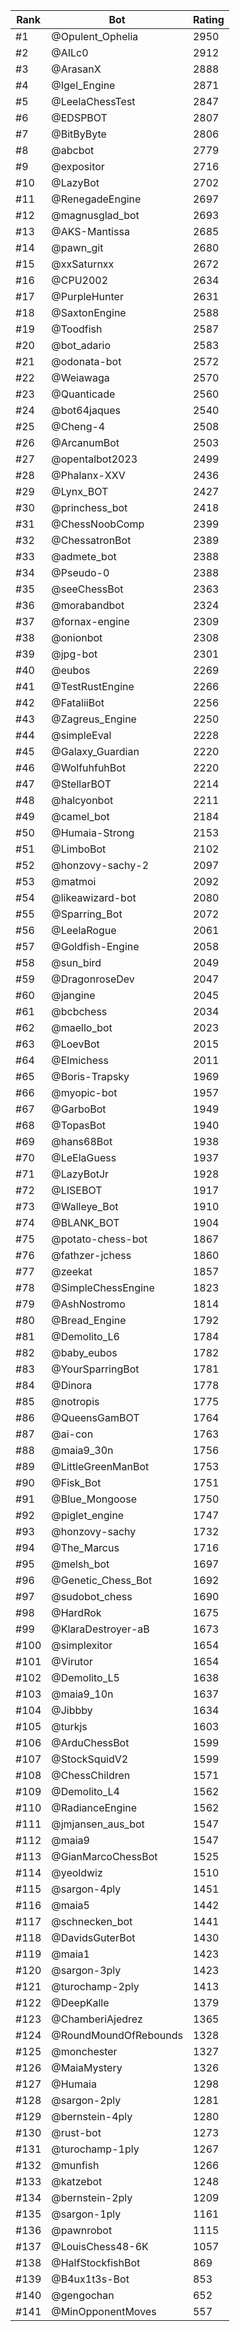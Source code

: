 Rank|Bot|Rating
---|---|---
#1|@Opulent_Ophelia|2950
#2|@AILc0|2912
#3|@ArasanX|2888
#4|@Igel_Engine|2871
#5|@LeelaChessTest|2847
#6|@EDSPBOT|2807
#7|@BitByByte|2806
#8|@abcbot|2779
#9|@expositor|2716
#10|@LazyBot|2702
#11|@RenegadeEngine|2697
#12|@magnusglad_bot|2693
#13|@AKS-Mantissa|2685
#14|@pawn_git|2680
#15|@xxSaturnxx|2672
#16|@CPU2002|2634
#17|@PurpleHunter|2631
#18|@SaxtonEngine|2588
#19|@Toodfish|2587
#20|@bot_adario|2583
#21|@odonata-bot|2572
#22|@Weiawaga|2570
#23|@Quanticade|2560
#24|@bot64jaques|2540
#25|@Cheng-4|2508
#26|@ArcanumBot|2503
#27|@opentalbot2023|2499
#28|@Phalanx-XXV|2436
#29|@Lynx_BOT|2427
#30|@princhess_bot|2418
#31|@ChessNoobComp|2399
#32|@ChessatronBot|2389
#33|@admete_bot|2388
#34|@Pseudo-0|2388
#35|@seeChessBot|2363
#36|@morabandbot|2324
#37|@fornax-engine|2309
#38|@onionbot|2308
#39|@jpg-bot|2301
#40|@eubos|2269
#41|@TestRustEngine|2266
#42|@FataliiBot|2256
#43|@Zagreus_Engine|2250
#44|@simpleEval|2228
#45|@Galaxy_Guardian|2220
#46|@WolfuhfuhBot|2220
#47|@StellarBOT|2214
#48|@halcyonbot|2211
#49|@camel_bot|2184
#50|@Humaia-Strong|2153
#51|@LimboBot|2102
#52|@honzovy-sachy-2|2097
#53|@matmoi|2092
#54|@likeawizard-bot|2080
#55|@Sparring_Bot|2072
#56|@LeelaRogue|2061
#57|@Goldfish-Engine|2058
#58|@sun_bird|2049
#59|@DragonroseDev|2047
#60|@jangine|2045
#61|@bcbchess|2034
#62|@maello_bot|2023
#63|@LoevBot|2015
#64|@Elmichess|2011
#65|@Boris-Trapsky|1969
#66|@myopic-bot|1957
#67|@GarboBot|1949
#68|@TopasBot|1940
#69|@hans68Bot|1938
#70|@LeElaGuess|1937
#71|@LazyBotJr|1928
#72|@LISEBOT|1917
#73|@Walleye_Bot|1910
#74|@BLANK_BOT|1904
#75|@potato-chess-bot|1867
#76|@fathzer-jchess|1860
#77|@zeekat|1857
#78|@SimpleChessEngine|1823
#79|@AshNostromo|1814
#80|@Bread_Engine|1792
#81|@Demolito_L6|1784
#82|@baby_eubos|1782
#83|@YourSparringBot|1781
#84|@Dinora|1778
#85|@notropis|1775
#86|@QueensGamBOT|1764
#87|@ai-con|1763
#88|@maia9_30n|1756
#89|@LittleGreenManBot|1753
#90|@Fisk_Bot|1751
#91|@Blue_Mongoose|1750
#92|@piglet_engine|1747
#93|@honzovy-sachy|1732
#94|@The_Marcus|1716
#95|@melsh_bot|1697
#96|@Genetic_Chess_Bot|1692
#97|@sudobot_chess|1690
#98|@HardRok|1675
#99|@KlaraDestroyer-aB|1673
#100|@simplexitor|1654
#101|@Virutor|1654
#102|@Demolito_L5|1638
#103|@maia9_10n|1637
#104|@Jibbby|1634
#105|@turkjs|1603
#106|@ArduChessBot|1599
#107|@StockSquidV2|1599
#108|@ChessChildren|1571
#109|@Demolito_L4|1562
#110|@RadianceEngine|1562
#111|@jmjansen_aus_bot|1547
#112|@maia9|1547
#113|@GianMarcoChessBot|1525
#114|@yeoldwiz|1510
#115|@sargon-4ply|1451
#116|@maia5|1442
#117|@schnecken_bot|1441
#118|@DavidsGuterBot|1430
#119|@maia1|1423
#120|@sargon-3ply|1423
#121|@turochamp-2ply|1413
#122|@DeepKalle|1379
#123|@ChamberiAjedrez|1365
#124|@RoundMoundOfRebounds|1328
#125|@monchester|1327
#126|@MaiaMystery|1326
#127|@Humaia|1298
#128|@sargon-2ply|1281
#129|@bernstein-4ply|1280
#130|@rust-bot|1273
#131|@turochamp-1ply|1267
#132|@munfish|1266
#133|@katzebot|1248
#134|@bernstein-2ply|1209
#135|@sargon-1ply|1161
#136|@pawnrobot|1115
#137|@LouisChess48-6K|1057
#138|@HalfStockfishBot|869
#139|@B4ux1t3s-Bot|853
#140|@gengochan|652
#141|@MinOpponentMoves|557
